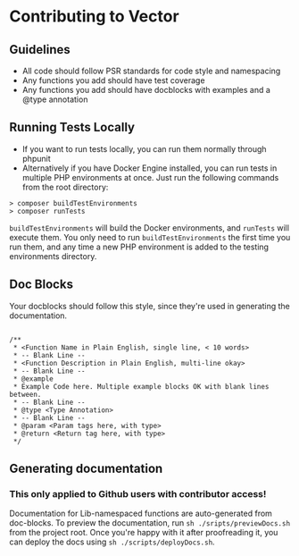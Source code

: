 # Contributing to Vector

## Guidelines ##
- All code should follow PSR standards for code style and namespacing
- Any functions you add should have test coverage
- Any functions you add should have docblocks with examples and a @type annotation

## Running Tests Locally
- If you want to run tests locally, you can run them normally through phpunit
- Alternatively if you have Docker Engine installed, you can run tests in multiple PHP environments at once. Just run the following commands from the root directory:

```
> composer buildTestEnvironments
> composer runTests
```

`buildTestEnvironments` will build the Docker environments, and `runTests` will execute them. You only need to run `buildTestEnvironments` the first time you run them, and any time
a new PHP environment is added to the testing environments directory.

## Doc Blocks
Your docblocks should follow this style, since they're used in generating the documentation.

```

/**
 * <Function Name in Plain English, single line, < 10 words>
 * -- Blank Line --
 * <Function Description in Plain English, multi-line okay>
 * -- Blank Line --
 * @example
 * Example Code here. Multiple example blocks OK with blank lines between.
 * -- Blank Line --
 * @type <Type Annotation>
 * -- Blank Line --
 * @param <Param tags here, with type>
 * @return <Return tag here, with type>
 */

```

## Generating documentation
### This only applied to Github users with contributor access! ###
Documentation for Lib-namespaced functions are auto-generated from doc-blocks. To preview the documentation, run `sh ./sripts/previewDocs.sh` from the project root. Once you're happy with it after proofreading it, you can deploy the docs using `sh ./scripts/deployDocs.sh`.
